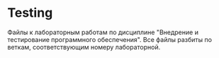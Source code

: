 # Testing

Файлы к лабораторным работам по дисциплине "Внедрение и тестирование программного обеспечения".
Все файлы разбиты по веткам, соответствующим номеру лабораторной.
